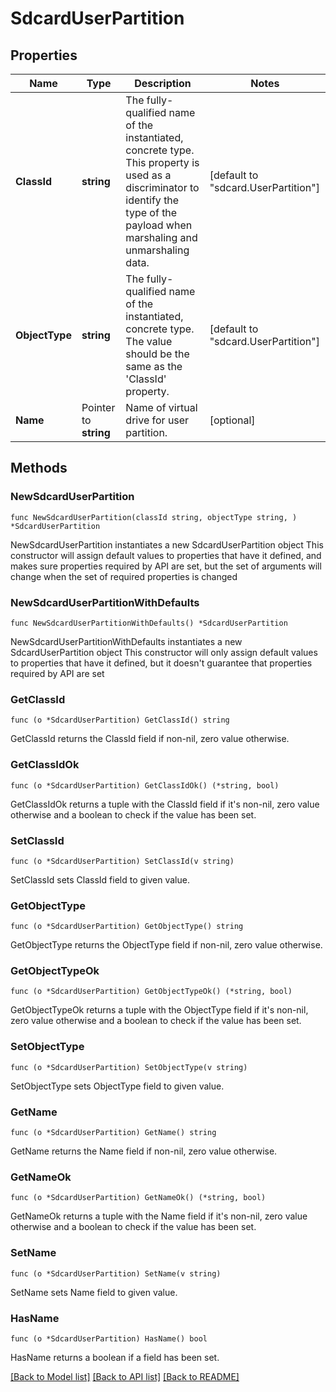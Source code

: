 # SdcardUserPartition

## Properties

Name | Type | Description | Notes
------------ | ------------- | ------------- | -------------
**ClassId** | **string** | The fully-qualified name of the instantiated, concrete type. This property is used as a discriminator to identify the type of the payload when marshaling and unmarshaling data. | [default to "sdcard.UserPartition"]
**ObjectType** | **string** | The fully-qualified name of the instantiated, concrete type. The value should be the same as the &#39;ClassId&#39; property. | [default to "sdcard.UserPartition"]
**Name** | Pointer to **string** | Name of virtual drive for user partition. | [optional] 

## Methods

### NewSdcardUserPartition

`func NewSdcardUserPartition(classId string, objectType string, ) *SdcardUserPartition`

NewSdcardUserPartition instantiates a new SdcardUserPartition object
This constructor will assign default values to properties that have it defined,
and makes sure properties required by API are set, but the set of arguments
will change when the set of required properties is changed

### NewSdcardUserPartitionWithDefaults

`func NewSdcardUserPartitionWithDefaults() *SdcardUserPartition`

NewSdcardUserPartitionWithDefaults instantiates a new SdcardUserPartition object
This constructor will only assign default values to properties that have it defined,
but it doesn't guarantee that properties required by API are set

### GetClassId

`func (o *SdcardUserPartition) GetClassId() string`

GetClassId returns the ClassId field if non-nil, zero value otherwise.

### GetClassIdOk

`func (o *SdcardUserPartition) GetClassIdOk() (*string, bool)`

GetClassIdOk returns a tuple with the ClassId field if it's non-nil, zero value otherwise
and a boolean to check if the value has been set.

### SetClassId

`func (o *SdcardUserPartition) SetClassId(v string)`

SetClassId sets ClassId field to given value.


### GetObjectType

`func (o *SdcardUserPartition) GetObjectType() string`

GetObjectType returns the ObjectType field if non-nil, zero value otherwise.

### GetObjectTypeOk

`func (o *SdcardUserPartition) GetObjectTypeOk() (*string, bool)`

GetObjectTypeOk returns a tuple with the ObjectType field if it's non-nil, zero value otherwise
and a boolean to check if the value has been set.

### SetObjectType

`func (o *SdcardUserPartition) SetObjectType(v string)`

SetObjectType sets ObjectType field to given value.


### GetName

`func (o *SdcardUserPartition) GetName() string`

GetName returns the Name field if non-nil, zero value otherwise.

### GetNameOk

`func (o *SdcardUserPartition) GetNameOk() (*string, bool)`

GetNameOk returns a tuple with the Name field if it's non-nil, zero value otherwise
and a boolean to check if the value has been set.

### SetName

`func (o *SdcardUserPartition) SetName(v string)`

SetName sets Name field to given value.

### HasName

`func (o *SdcardUserPartition) HasName() bool`

HasName returns a boolean if a field has been set.


[[Back to Model list]](../README.md#documentation-for-models) [[Back to API list]](../README.md#documentation-for-api-endpoints) [[Back to README]](../README.md)


